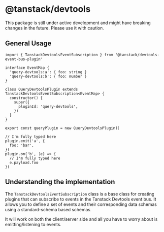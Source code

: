 # @tanstack/devtools

This package is still under active development and might have breaking changes in the future. Please use it with caution.

## General Usage

```tsx
import { TanstackDevtoolsEventSubscription } from '@tanstack/devtools-event-bus-plugin'

interface EventMap {
  'query-devtools:a': { foo: string }
  'query-devtools:b': { foo: number }
}

class QueryDevtoolsPlugin extends TanstackDevtoolsEventSubscription<EventMap> {
  constructor() {
    super({
      pluginId: 'query-devtools',
    })
  }
}

export const queryPlugin = new QueryDevtoolsPlugin()

// I'm fully typed here
plugin.emit('a', {
  foo: 'bar',
})
plugin.on('b', (e) => {
  // I'm fully typed here
  e.payload.foo
})
```

## Understanding the implementation

The `TanstackDevtoolsEventSubscription` class is a base class for creating plugins that can subscribe to events in the Tanstack Devtools event bus. It allows you to define a set of events and their corresponding data schemas using a standard-schema based schemas.

It will work on both the client/server side and all you have to worry about is emitting/listening to events.

